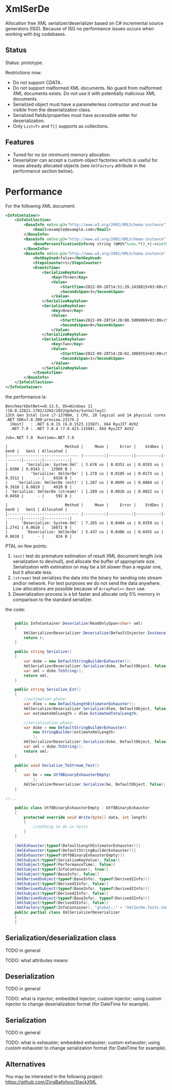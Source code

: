 # XmlSerDe

Allocation free XML serializer/deserializer based on C# incremental source generators (ISG). Because of ISG no performance issues occurs when working with big codebases.

## Status

Status: prototype.

Restrictions now:

- Do not support CDATA.
- Do not support malformed XML documents. No guard from malformed XML documents exists. Do not use it with potentially malicious XML documents.
- Serialized object must have a parameterless contructor and must be visible from the deserialization class.
- Serialized fields/properties must have accessible setter for deserialization.
- Only `List<T>` and `T[]` supports as collections.

## Features

- Tuned for no (or minimum) memory allocation.
- Deserializer can accept a custom object factories which is useful for reuse already allocated objects (see `XmlFactory` attribute in the performance section below).

# Performance

For the following XML document:

```xml
<InfoContainer>
    <InfoCollection>
        <BaseInfo xmlns:p3="http://www.w3.org/2001/XMLSchema-instance" p3:type="Derived3Info">
            <Email>example@example.com</Email>
        </BaseInfo>
        <BaseInfo xmlns:p3="http://www.w3.org/2001/XMLSchema-instance" p3:type="Derived1Info">
            <BasePersonificationInfo>my string !@#$%^&amp;*()_+|-=\&#39;;[]{},./&lt;&gt;?</BasePersonificationInfo>
        </BaseInfo>
        <BaseInfo xmlns:p3="http://www.w3.org/2001/XMLSchema-instance" p3:type="Derived2Info">
            <HotKeyUsed>false</HotKeyUsed>
            <StepsCounter>1</StepsCounter>
            <EventsTime>
                <SerializeKeyValue>
                    <Key>Three</Key>
                    <Value>
                        <StartTime>2022-09-28T14:51:39.2438815+03:00</StartTime>
                        <SecondsSpan>3</SecondsSpan>
                    </Value>
                </SerializeKeyValue>
                <SerializeKeyValue>
                    <Key>One</Key>
                    <Value>
                        <StartTime>2022-09-28T14:28:00.5009069+03:00</StartTime>
                        <SecondsSpan>0</SecondsSpan>
                    </Value>
                </SerializeKeyValue>
                <SerializeKeyValue>
                    <Key>Two</Key>
                    <Value>
                        <StartTime>2022-09-28T14:28:02.3089553+03:00</StartTime>
                        <SecondsSpan>1</SecondsSpan>
                    </Value>
                </SerializeKeyValue>
            </EventsTime>
        </BaseInfo>
    </InfoCollection>
</InfoContainer>
```

the performance is:

```
BenchmarkDotNet=v0.13.5, OS=Windows 11 (10.0.22621.1702/22H2/2022Update/SunValley2)
13th Gen Intel Core i7-13700H, 1 CPU, 20 logical and 14 physical cores
.NET SDK=7.0.300-preview.23179.2
  [Host]   : .NET 6.0.15 (6.0.1523.11507), X64 RyuJIT AVX2
  .NET 7.0 : .NET 7.0.4 (7.0.423.11508), X64 RyuJIT AVX2

Job=.NET 7.0  Runtime=.NET 7.0

|                         Method |     Mean |     Error |    StdDev |   Gen0 |   Gen1 | Allocated |
|------------------------------- |---------:|----------:|----------:|-------:|-------:|----------:|
|        'Serialize: System.Xml' | 3.676 us | 0.0351 us | 0.0293 us | 1.0300 | 0.0343 |   12960 B |
|          'Serialize: XmlSerDe' | 1.278 us | 0.0185 us | 0.0173 us | 0.5512 |      - |    6920 B |
|    'Serialize: XmlSerDe (est)' | 1.207 us | 0.0095 us | 0.0084 us | 0.3910 | 0.0019 |    4928 B |
| 'Serialize: XmlSerDe (stream)' | 1.289 us | 0.0026 us | 0.0022 us | 0.0458 |      - |     592 B |

|                         Method |     Mean |     Error |    StdDev |   Gen0 |   Gen1 | Allocated |
|------------------------------- |---------:|----------:|----------:|-------:|-------:|----------:|
|      'Deserialize: System.Xml' | 7.265 us | 0.0404 us | 0.0359 us | 1.2741 | 0.0610 |   16072 B |
|        'Deserialize: XmlSerDe' | 5.437 us | 0.0486 us | 0.0455 us | 0.0610 |      - |     824 B |
```

PTAL on few points:

1. `(est)` test do premature estimation of result XML document length (via serialization to dev/null), and allocate the buffer of appropriate size. Serialization with estimation on may be a bit slower than a regular one, but it allocate less.
2. `(stream)` test serializes the data into the binary for sending into stream and\or network. For test purposes we do not send the data anywhere. Low allocations are possible because of `ArrayPool<>.Rent` use.
3. Deserialization process is a bit faster and allocate only 5% memory in comparison to the standard serializer.

the code:

```C#

    public InfoContainer Deserialize(ReadOnlySpan<char> xml)
    {
        XmlSerializerDeserializer.Deserialize(DefaultInjector.Instance, xml, out InfoContainer r);
        return r;
    }

    public string Serialize()
    {
        var dsbe = new DefaultStringBuilderExhauster();
        XmlSerializerDeserializer.Serialize(dsbe, DefaultObject, false);
        var xml = dsbe.ToString();
        return xml;
    }

    public string Serialize_Est()
    {
        //estimation phase:
        var dlee = new DefaultLengthEstimatorExhauster();
        XmlSerializerDeserializer.Serialize(dlee, DefaultObject, false);
        var estimateXmlLength = dlee.EstimatedTotalLength;

        //serialization phase:
        var dsbe = new DefaultStringBuilderExhauster(
            new StringBuilder(estimateXmlLength)
            );
        XmlSerializerDeserializer.Serialize(dsbe, DefaultObject, false);
        var xml = dsbe.ToString();
        return xml;
    }

    public void Serialize_ToStream_Test()
    {
        var be = new Utf8BinaryExhausterEmpty(
            );
        XmlSerializerDeserializer.Serialize(be, DefaultObject, false);
    }

//...

    public class Utf8BinaryExhausterEmpty : Utf8BinaryExhauster
    {
        protected override void Write(byte[] data, int length)
        {
            //nothing to do in tests
        }
    }

    [XmlExhauster(typeof(DefaultLengthEstimatorExhauster))]
    [XmlExhauster(typeof(DefaultStringBuilderExhauster))]
    [XmlExhauster(typeof(Utf8BinaryExhausterEmpty))]
    [XmlSubject(typeof(SerializeKeyValue), false)]
    [XmlSubject(typeof(PerformanceTime), false)]
    [XmlSubject(typeof(InfoContainer), true)]
    [XmlSubject(typeof(BaseInfo), false)]
    [XmlDerivedSubject(typeof(BaseInfo), typeof(Derived1Info))]
    [XmlSubject(typeof(Derived1Info), false)]
    [XmlDerivedSubject(typeof(BaseInfo), typeof(Derived2Info))]
    [XmlSubject(typeof(Derived2Info), false)]
    [XmlDerivedSubject(typeof(BaseInfo), typeof(Derived3Info))]
    [XmlSubject(typeof(Derived3Info), false)]
    [XmlFactory(typeof(InfoContainer), "global::" + "XmlSerDe.Tests.Complex.Subject" + "." + nameof(CachedInfoContainer) + "." + nameof(CachedInfoContainer.Reuse) + "()")]
    public partial class XmlSerializerDeserializer
    {
    }
```

## Serialization/deserialization class

TODO in general

TODO: what attributes means

## Deserialization

TODO in general

TODO: what is injector; embedded injector; custom injector; using custom injector to change deserialization format (for DateTime for example).

## Serialization

TODO in general

TODO: what is exhauster; embedded exhauster; custom exhauster; using custom exhauster to change serialization format (for DateTime for example).


## Alternatives

You may be interested in the following project: https://github.com/ZingBallyhoo/StackXML
